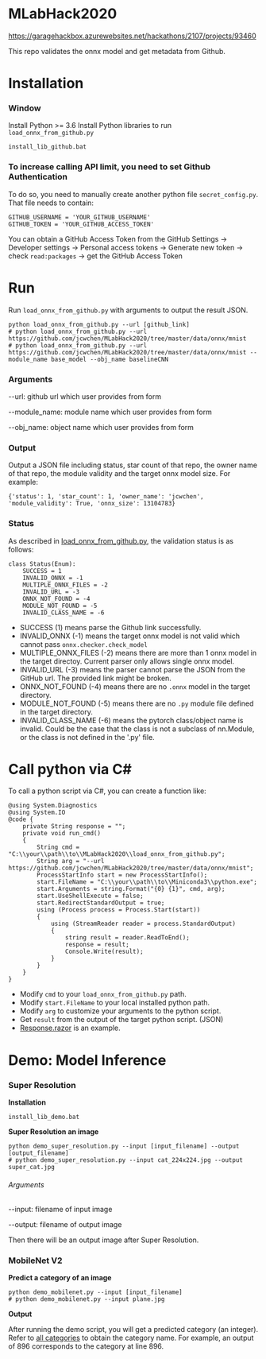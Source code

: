 # MLabHack2020

https://garagehackbox.azurewebsites.net/hackathons/2107/projects/93460

This repo validates the onnx model and get metadata from Github. 

# Installation

### Window
Install Python >= 3.6 
Install Python libraries to run `load_onnx_from_github.py`

```
install_lib_github.bat
```
### To increase calling API limit, you need to set Github Authentication
To do so, you need to manually create another python file `secret_config.py`. That file needs to contain:
```
GITHUB_USERNAME = 'YOUR_GITHUB_USERNAME'
GITHUB_TOKEN = 'YOUR_GITHUB_ACCESS_TOKEN'
```
You can obtain a GitHub Access Token from the GitHub Settings -> Developer settings -> Personal access tokens -> Generate new token -> check `read:packages` -> get the GitHub Access Token


# Run
Run `load_onnx_from_github.py` with arguments to output the result JSON.
```
python load_onnx_from_github.py --url [github_link]
# python load_onnx_from_github.py --url https://github.com/jcwchen/MLabHack2020/tree/master/data/onnx/mnist
# python load_onnx_from_github.py --url https://github.com/jcwchen/MLabHack2020/tree/master/data/onnx/mnist --module_name base_model --obj_name baselineCNN
```
### Arguments
--url: github url which user provides from form

--module_name: module name which user provides from form

--obj_name: object name which user provides from form

### Output
Output a JSON file including status, star count of that repo, the owner name of that repo, the module validity and the target onnx model size. 
For example:
```
{'status': 1, 'star_count': 1, 'owner_name': 'jcwchen', 'module_validity': True, 'onnx_size': 13104783}
```

### Status
As described in [load_onnx_from_github.py](load_onnx_from_github.py), the validation status is as follows:
```
class Status(Enum):
    SUCCESS = 1
    INVALID_ONNX = -1
    MULTIPLE_ONNX_FILES = -2
    INVALID_URL = -3
    ONNX_NOT_FOUND = -4
    MODULE_NOT_FOUND = -5
    INVALID_CLASS_NAME = -6
```
* SUCCESS (1) means parse the Github link successfully.
* INVALID_ONNX (-1) means the target onnx model is not valid which cannot pass `onnx.checker.check_model`
* MULTIPLE_ONNX_FILES (-2) means there are more than 1 onnx model in the target directoy. Current parser only allows single onnx model.
* INVALID_URL (-3) means the parser cannot parse the JSON from the GitHub url. The provided link might be broken.
* ONNX_NOT_FOUND (-4) means there are no `.onnx` model in the target directory.
* MODULE_NOT_FOUND (-5) means there are no `.py` module file defined in the target directory.
* INVALID_CLASS_NAME (-6) means the pytorch class/object name is invalid. Could be the case that the class is not a subclass of nn.Module, or 
the class is not defined in the '.py' file.

# Call python via C#
To call a python script via C#, you can create a function like:
```
@using System.Diagnostics
@using System.IO
@code {
    private String response = "";
    private void run_cmd()
    {
        String cmd = "C:\\your\\path\\to\\MLabHack2020\\load_onnx_from_github.py";
        String arg = "--url https://github.com/jcwchen/MLabHack2020/tree/master/data/onnx/mnist";
        ProcessStartInfo start = new ProcessStartInfo();
        start.FileName = "C:\\your\\path\\to\\Miniconda3\\python.exe";
        start.Arguments = string.Format("{0} {1}", cmd, arg);
        start.UseShellExecute = false;
        start.RedirectStandardOutput = true;
        using (Process process = Process.Start(start))
        {
            using (StreamReader reader = process.StandardOutput)
            {
                string result = reader.ReadToEnd();
                response = result;
                Console.Write(result);
            }
        }
    }
}
```
* Modify `cmd` to your `load_onnx_from_github.py` path.
* Modify `start.FileName` to your local installed python path.
* Modify `arg` to customize your arguments to the python script.
* Get `result` from the output of the target python script. (JSON)
* [Response.razor](Response.razor) is an example.

# Demo: Model Inference
### Super Resolution
**Installation**
```
install_lib_demo.bat
```
**Super Resolution an image**
```
python demo_super_resolution.py --input [input_filename] --output [output_filename]
# python demo_super_resolution.py --input cat_224x224.jpg --output super_cat.jpg
```
###### Arguments

--input: filename of input image

--output: filename of output image

Then there will be an output image after Super Resolution.

### MobileNet V2
**Predict a category of an image**
```
python demo_mobilenet.py --input [input_filename]
# python demo_mobilenet.py --input plane.jpg
```
**Output**

After running the demo script, you will get a predicted category (an integer). Refer to [all categories](https://github.com/onnx/models/blob/master/vision/classification/synset.txt) to obtain the category name. For example, an output of 896 corresponds to
the category at line 896.
